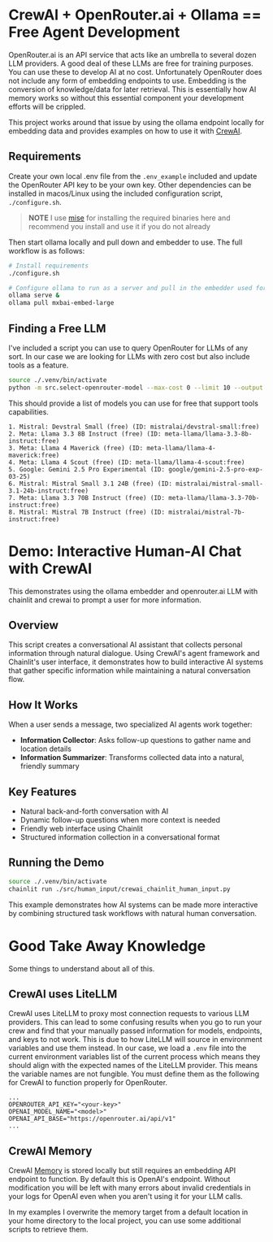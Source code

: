 # CrewAI + OpenRouter.ai + Ollama == Free Agent Development

OpenRouter.ai is an API service that acts like an umbrella to several dozen LLM providers. A good deal of these LLMs are free for training purposes. You can use these to develop AI at no cost. Unfortunately OpenRouter does not include any form of embedding endpoints to use. Embedding is the conversion of knowledge/data for later retrieval. This is essentially how AI memory works so without this essential component your development efforts will be crippled.

This project works around that issue by using the ollama endpoint locally for embedding data and provides examples on how to use it with [CrewAI](https://www.crewai.com).

## Requirements

Create your own local .env file from the `.env_example` included and update the OpenRouter API key to be your own key. Other dependencies can be installed in macos/Linux using the included configuration script, `./configure.sh`.

> **NOTE** I use [mise](https://mise.jdx.dev/) for installing the required binaries here and recommend you install and use it if you do not already

Then start ollama locally and pull down and embedder to use. The full workflow is as follows:

```bash
# Install requirements
./configure.sh

# Configure ollama to run as a server and pull in the embedder used for storing 'memories'
ollama serve &
ollama pull mxbai-embed-large
```

## Finding a Free LLM

I've included a script you can use to query OpenRouter for LLMs of any sort. In our case we are looking for LLMs with zero cost but also include tools as a feature.

```bash
source ./.venv/bin/activate
python -m src.select-openrouter-model --max-cost 0 --limit 10 --output brief --features 'tools'
```

This should provide a list of models you can use for free that support tools capabilities.

```text
1. Mistral: Devstral Small (free) (ID: mistralai/devstral-small:free)
2. Meta: Llama 3.3 8B Instruct (free) (ID: meta-llama/llama-3.3-8b-instruct:free)
3. Meta: Llama 4 Maverick (free) (ID: meta-llama/llama-4-maverick:free)
4. Meta: Llama 4 Scout (free) (ID: meta-llama/llama-4-scout:free)
5. Google: Gemini 2.5 Pro Experimental (ID: google/gemini-2.5-pro-exp-03-25)
6. Mistral: Mistral Small 3.1 24B (free) (ID: mistralai/mistral-small-3.1-24b-instruct:free)
7. Meta: Llama 3.3 70B Instruct (free) (ID: meta-llama/llama-3.3-70b-instruct:free)
8. Mistral: Mistral 7B Instruct (free) (ID: mistralai/mistral-7b-instruct:free)
```

# Demo: Interactive Human-AI Chat with CrewAI

This demonstrates using the ollama embedder and openrouter.ai LLM with chainlit and crewai to prompt a user for more information.

## Overview

This script creates a conversational AI assistant that collects personal information through natural dialogue. Using CrewAI's agent framework and Chainlit's user interface, it demonstrates how to build interactive AI systems that gather specific information while maintaining a natural conversation flow.

## How It Works

When a user sends a message, two specialized AI agents work together:

- **Information Collector**: Asks follow-up questions to gather name and location details
- **Information Summarizer**: Transforms collected data into a natural, friendly summary

## Key Features

- Natural back-and-forth conversation with AI
- Dynamic follow-up questions when more context is needed
- Friendly web interface using Chainlit
- Structured information collection in a conversational format

## Running the Demo

```bash
source ./.venv/bin/activate
chainlit run ./src/human_input/crewai_chainlit_human_input.py
```

This example demonstrates how AI systems can be made more interactive by combining structured task workflows with natural human conversation.


# Good Take Away Knowledge

Some things to understand about all of this.

## CrewAI uses LiteLLM

CrewAI uses LiteLLM to proxy most connection requests to various LLM providers. This can lead to some confusing results when you go to run your crew and find that your manually passed information for models, endpoints, and keys to not work. This is due to how LiteLLM will source in environment variables and use them instead. In our case, we load a `.env` file into the current environment variables list of the current process which means they should align with the expected names of the LiteLLM provider. This means the variable names are not fungible. You must define them as the following for CrewAI to function properly for OpenRouter.

```
...
OPENROUTER_API_KEY="<your-key>"
OPENAI_MODEL_NAME="<model>"
OPENAI_API_BASE="https://openrouter.ai/api/v1"
...
```

## CrewAI Memory

CrewAI [Memory](https://docs.crewai.com/concepts/memory) is stored locally but still requires an embedding API endpoint to function. By default this is OpenAI's endpoint. Without modification you will be left with many errors about invalid credentials in your logs for OpenAI even when you aren't using it for your LLM calls.

In my examples I overwrite the memory target from a default location in your home directory to the local project, you can use some additional scripts to retrieve them.

```python

```